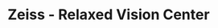 ---
title: "Zeiss - Relaxed Vision Center"
url: /halle-saale/zeiss-relaxed-vision-center/
shop: Optiker
---